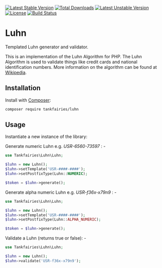 [![Latest Stable Version](https://poser.pugx.org/tankfairies/luhn/v/stable)](https://packagist.org/packages/tankfairies/luhn)
[![Total Downloads](https://poser.pugx.org/tankfairies/luhn/downloads)](https://packagist.org/packages/tankfairies/luhn)
[![Latest Unstable Version](https://poser.pugx.org/tankfairies/luhn/v/unstable)](https://packagist.org/packages/tankfairies/luhn)
[![License](https://poser.pugx.org/tankfairies/luhn/license)](https://packagist.org/packages/tankfairies/luhn)
[![Build Status](https://travis-ci.org/tankfairies/luhn.svg?branch=master)](https://travis-ci.org/tankfairies/luhn)

# Luhn
Templated Luhn generator and validator.

This is an implementation of the Luhn Algorithm for PHP. The Luhn Algorithm is
used to validate things like credit cards and national identification numbers.
More information on the algorithm can be found at [Wikipedia](http://en.wikipedia.org/wiki/Luhn_algorithm).

## Installation

Install with [Composer](https://getcomposer.org/):

```bash
composer require tankfairies/luhn 
```

## Usage

Instantiate a new instance of the library:
 
Generate numeric Luhn e.g. *USR-6560-73597* : -
```php
use Tankfairies\Luhn\Luhn;

$luhn = new Luhn();
$luhn->setTemplate('USR-####-####');
$luhn->setPostfixType(Luhn::NUMERIC);

$token = $luhn->generate();
```

Generate alpha numeric Luhn e.g. *USR-f36x-x79n9* : -

```php
use Tankfairies\Luhn\Luhn;

$luhn = new Luhn();
$luhn->setTemplate('USR-####-####');
$luhn->setPostfixType(Luhn::ALPHA_NUMERIC);

$token = $luhn->generate();
```

Validate a Luhn (returns true or false): -

```php
use Tankfairies\Luhn\Luhn;

$luhn = new Luhn();
$luhn->validate('USR-f36x-x79n9');
```
